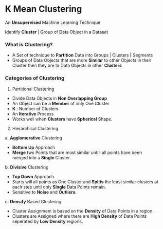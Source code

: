 # K Mean Clustering

An **Unsupervised** Machine Learning Technique

Identify **Cluster** | Group of Data Object in a Dataset

### What is Clustering?
- A Set of technique to **Partition** Data into Groups | Clusters | Segments
- Groups of Data Objects that are more **Similar** to other Objects in their Cluster then they are to Data Objects in other **Clusters**

### Categories of Clustering

1. Partitional Clustering
- Divide Data Objects in **Non Overlapping Group**
- An Object can be a **Member** of only One Cluster
- **K** : Number of Clusters
- An **Iterative** Process
- Works  well when **Clusters** have **Spherical** Shape.

2. Hierarchical Clustering

a. **Agglomerative** Clustering
- **Bottom Up** Approach
- **Merge** two Points that are most similar untill all points have been merged into a **Single** Cluster.

b. **Divisive** Clustering
- **Top Down** Approach
- Starts will all points as One Cluster and **Splits** the least similar clusters at each step until only **Single** Data Points remain.
- Sensitive to **Noise** and **Outliers**.

c. **Density** Based Clustering
- Cluster Assignment is based on the **Density** of Data Points in a region.
- Clusters are Assigned where there are **High Density** of Data Points seperated by **Low Density** regions.
